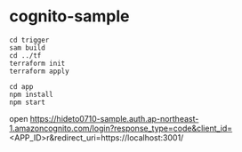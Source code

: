 cognito-sample
===

```
cd trigger
sam build
cd ../tf
terraform init
terraform apply
```

```
cd app
npm install
npm start
```

open
https://hideto0710-sample.auth.ap-northeast-1.amazoncognito.com/login?response_type=code&client_id=<APP_ID>r&redirect_uri=https://localhost:3001/
